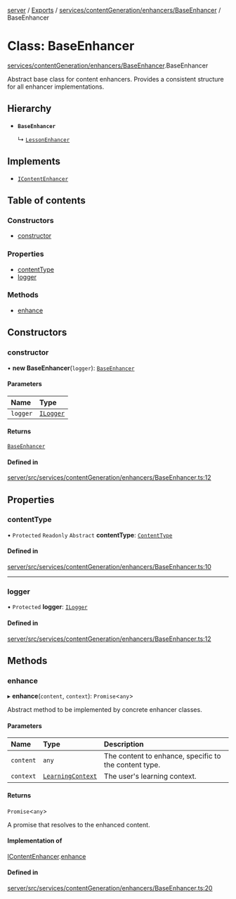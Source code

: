 [server](../README.md) / [Exports](../modules.md) / [services/contentGeneration/enhancers/BaseEnhancer](../modules/services_contentGeneration_enhancers_BaseEnhancer.md) / BaseEnhancer

# Class: BaseEnhancer

[services/contentGeneration/enhancers/BaseEnhancer](../modules/services_contentGeneration_enhancers_BaseEnhancer.md).BaseEnhancer

Abstract base class for content enhancers.
Provides a consistent structure for all enhancer implementations.

## Hierarchy

- **`BaseEnhancer`**

  ↳ [`LessonEnhancer`](services_contentGeneration_enhancers_LessonEnhancer.LessonEnhancer.md)

## Implements

- [`IContentEnhancer`](../interfaces/services_contentGeneration_interfaces.IContentEnhancer.md)

## Table of contents

### Constructors

- [constructor](services_contentGeneration_enhancers_BaseEnhancer.BaseEnhancer.md#constructor)

### Properties

- [contentType](services_contentGeneration_enhancers_BaseEnhancer.BaseEnhancer.md#contenttype)
- [logger](services_contentGeneration_enhancers_BaseEnhancer.BaseEnhancer.md#logger)

### Methods

- [enhance](services_contentGeneration_enhancers_BaseEnhancer.BaseEnhancer.md#enhance)

## Constructors

### constructor

• **new BaseEnhancer**(`logger`): [`BaseEnhancer`](services_contentGeneration_enhancers_BaseEnhancer.BaseEnhancer.md)

#### Parameters

| Name | Type |
| :------ | :------ |
| `logger` | [`ILogger`](../interfaces/types_ILogger.ILogger.md) |

#### Returns

[`BaseEnhancer`](services_contentGeneration_enhancers_BaseEnhancer.BaseEnhancer.md)

#### Defined in

[server/src/services/contentGeneration/enhancers/BaseEnhancer.ts:12](https://github.com/niklas-joh/french-learning-platform/blob/f88c80a984d39a715bd427891d156cc94cff3831/server/src/services/contentGeneration/enhancers/BaseEnhancer.ts#L12)

## Properties

### contentType

• `Protected` `Readonly` `Abstract` **contentType**: [`ContentType`](../modules/types_Content.md#contenttype)

#### Defined in

[server/src/services/contentGeneration/enhancers/BaseEnhancer.ts:10](https://github.com/niklas-joh/french-learning-platform/blob/f88c80a984d39a715bd427891d156cc94cff3831/server/src/services/contentGeneration/enhancers/BaseEnhancer.ts#L10)

___

### logger

• `Protected` **logger**: [`ILogger`](../interfaces/types_ILogger.ILogger.md)

#### Defined in

[server/src/services/contentGeneration/enhancers/BaseEnhancer.ts:12](https://github.com/niklas-joh/french-learning-platform/blob/f88c80a984d39a715bd427891d156cc94cff3831/server/src/services/contentGeneration/enhancers/BaseEnhancer.ts#L12)

## Methods

### enhance

▸ **enhance**(`content`, `context`): `Promise`\<`any`\>

Abstract method to be implemented by concrete enhancer classes.

#### Parameters

| Name | Type | Description |
| :------ | :------ | :------ |
| `content` | `any` | The content to enhance, specific to the content type. |
| `context` | [`LearningContext`](../interfaces/types_Content.LearningContext.md) | The user's learning context. |

#### Returns

`Promise`\<`any`\>

A promise that resolves to the enhanced content.

#### Implementation of

[IContentEnhancer](../interfaces/services_contentGeneration_interfaces.IContentEnhancer.md).[enhance](../interfaces/services_contentGeneration_interfaces.IContentEnhancer.md#enhance)

#### Defined in

[server/src/services/contentGeneration/enhancers/BaseEnhancer.ts:20](https://github.com/niklas-joh/french-learning-platform/blob/f88c80a984d39a715bd427891d156cc94cff3831/server/src/services/contentGeneration/enhancers/BaseEnhancer.ts#L20)
